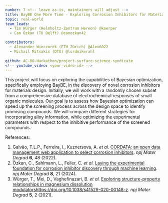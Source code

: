 ```yaml
---
number: 7 <!-- leave as-is, maintainers will adjust -->
title: BayBE One More Time - Exploring Corrosion Inhibitors for Materials Design
topic: real-world
team_leads:
  - Tim Würger (Helmholtz-Zentrum Hereon) @koerper
  - Can Özkan (TU Delft) @canozkan42

contributors:
  - Alexander Wieczorek (ETH Zürich) @Alex6022
  - Michail Mitsakis (DTU) @lordmikerahl
  
github: AC-BO-Hackathon/project-surface-science-syndicate
<!-- youtube_video: <your-video-id> -->
---
```


This project will focus on exploring the capabilities of Bayesian optimization, specifically employing BayBE, in the discovery of novel corrosion inhibitors for materials design. Initially, we will work with a randomly chosen subset from a comprehensive database of electrochemical responses of small organic molecules. Our goal is to assess how Bayesian optimization can speed up the screening process across the design space to identify promising compounds. We will compare different strategies for incorporating alloy information, while optimizing the experimental parameters with respect to the inhibitive performance of the screened compounds.

References:
1. Galvão, T.L.P., Ferreira, I., Kuznetsova, A. _et al._ [CORDATA: an open data management web application to select corrosion inhibitors](https://doi.org/10.1038/s41529-022-00259-9). _npj Mater Degrad_ **6**, 48 (2022).
2. Özkan, C., Sahlmann, L., Feiler, C. _et al._ [Laying the experimental foundation for corrosion inhibitor discovery through machine learning](https://doi.org/10.1038/s41529-024-00435-z). _npj Mater Degrad_ **8**, 21 (2024).
3. Würger, T., Mei, D., Vaghefinazari, B. _et al._ [Exploring structure-property relationships in magnesium dissolution modulators](https://doi.org/10.1038/s41529-020-00148-z)https://doi.org/10.1038/s41529-020-00148-z. _npj Mater Degrad_ **5**, 2 (2021).
